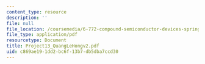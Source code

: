 ```yaml
---
content_type: resource
description: ''
file: null
file_location: /coursemedia/6-772-compound-semiconductor-devices-spring-2003/c869ae191dd2bc6f13b7db5dba7ccd30_Project13_QuangLeHongv2.pdf
file_type: application/pdf
resourcetype: Document
title: Project13_QuangLeHongv2.pdf
uid: c869ae19-1dd2-bc6f-13b7-db5dba7ccd30
---
```

